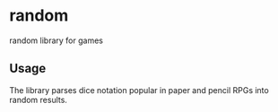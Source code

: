 # random
random library for games

## Usage
The library parses dice notation popular in paper and pencil RPGs into random results.

